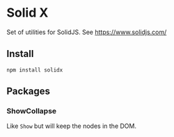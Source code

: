 # Solid X

Set of utilities for SolidJS. See https://www.solidjs.com/

## Install

`npm install solidx`

## Packages

### ShowCollapse

Like `Show` but will keep the nodes in the DOM.
